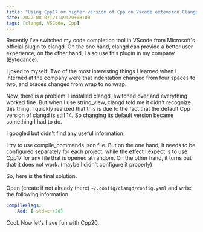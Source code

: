 ```yaml
---
title: "Using Cpp17 or higher version of Cpp on Vscode extension Clangd"
date: 2022-08-07T21:49:29+08:00
tags: [clangd, VSCode, Cpp]
---
```

Recently I've switched my code completion tool in VScode from Microsoft's official plugin to clangd. On the one hand, clangd can provide a better user experience, on the other hand, I also use this plugin in my company (Bytedance).

I joked to myself: Two of the most interesting things I learned when I interned at the company were that indentation changed from four spaces to two, and braces changed from wrap to no wrap.

Now, there is a problem. I installed clangd, switched over and everything worked fine. But when I use string_view, clangd told me it didn't recognize this thing. I quickly realized that this is due to the fact that the default Cpp version of clangd is still 14. So changing its default version became something I had to do.

I googled but didn't find any useful information.

I try to use compile_commands.json file. But on the one hand, it needs to be configured separately for each project, while the effect I expect is to use Cpp17 for any file that is opened at random. On the other hand, it turns out that it does not work. (maybe I didn't configure it properly)

So, here is the final solution.

Open (create if not already there) `~/.config/clangd/config.yaml`
and write the following information

```yaml
CompileFlags: 
    Add: [-std=c++20]
```

Cool. Now let's have fun with Cpp20.

